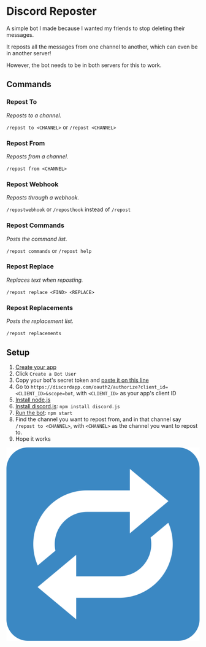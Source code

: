 # Discord Reposter
A simple bot I made because I wanted my friends to stop deleting their messages.

It reposts all the messages from one channel to another, which can even be in another server!

However, the bot needs to be in both servers for this to work.

## Commands
### Repost To
*Reposts to a channel.*

`/repost to <CHANNEL>` or `/repost <CHANNEL>`

### Repost From
*Reposts from a channel.*

`/repost from <CHANNEL>`

### Repost Webhook
*Reposts through a webhook.*

`/repostwebhook` or `/reposthook` instead of `/repost`

### Repost Commands
*Posts the command list.*

`/repost commands` or `/repost help`

### Repost Replace
*Replaces text when reposting.*

`/repost replace <FIND> <REPLACE>`

### Repost Replacements
*Posts the replacement list.*

`/repost replacements`

## Setup
1. [Create your app](https://discordapp.com/developers/applications/me)
2. Click `Create a Bot User`
3. Copy your bot's secret token and [paste it on this line](https://github.com/MysteryPancake/Discord-Reposter/blob/master/reposter.js#L8)
4. Go to `https://discordapp.com/oauth2/authorize?client_id=<CLIENT_ID>&scope=bot`, with `<CLIENT_ID>` as your app's client ID
5. [Install node.js](https://nodejs.org/en/download)
6. [Install discord.js](https://github.com/hydrabolt/discord.js): `npm install discord.js`
7. [Run the bot](https://github.com/MysteryPancake/Discord-Reposter/blob/master/reposter.js): `npm start`
8. Find the channel you want to repost from, and in that channel say `/repost to <CHANNEL>`, with `<CHANNEL>` as the channel you want to repost to.
9. Hope it works

![Icon](repost.png?raw=true)
